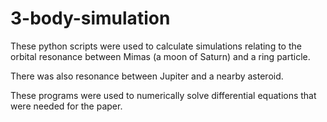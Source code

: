 # 3-body-simulation

These python scripts were used to calculate simulations relating to the orbital resonance between Mimas (a moon of Saturn) and
a ring particle.

There was also resonance between Jupiter and a nearby asteroid.

These programs were used to numerically solve differential equations that were needed for the paper.
